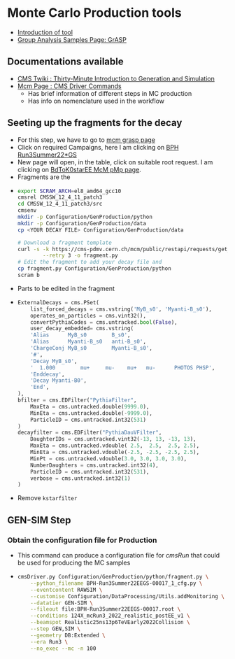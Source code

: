 # Monte Carlo Production tools
* [Introduction of tool](https://cms-pdmv.gitbook.io/ "detailed website")
* [Group Analysis Samples Page: GrASP](https://cms-pdmv.gitbook.io/project/group-analysis-samples-page-grasp)
## Documentations available
- [CMS Twiki : Thirty-Minute Introduction to Generation and Simulation ](https://twiki.cern.ch/twiki/bin/view/CMSPublic/WorkBookGenIntro)
- [Mcm Page : CMS Driver Commands ](https://cms-pdmv.gitbook.io/project/cmsdriver-argument-and-meaning)
	- Has brief information of different steps in MC production
	- Has info on nomenclature used in the workflow
## Seeting up the fragments for the decay
 - For this step, we have to go to [mcm grasp page](https://cms-pdmv.cern.ch/grasp/)
 - Click on required Campaigns, here I am clicking on [BPH Run3Summer22*GS](https://cms-pdmv.cern.ch/grasp/samples?campaign=Run3Summer22*GS&pwgs=BPH)
 - New page will open, in the table, click on suitable root request. I am clicking on [BdToK0starEE McM pMp page](https://cms-pdmv.cern.ch/pmp/historical?r=BPH-Run3Summer22EEGS-00017).
 - Fragments are the
 - ```bash
   export SCRAM_ARCH=el8_amd64_gcc10
   cmsrel CMSSW_12_4_11_patch3
   cd CMSSW_12_4_11_patch3/src
   cmsenv
   mkdir -p Configuration/GenProduction/python
   mkdir -p Configuration/GenProduction/data
   cp <YOUR DECAY FILE> Configuration/GenProduction/data
   
   # Download a fragment template
   curl -s -k https://cms-pdmv.cern.ch/mcm/public/restapi/requests/get_fragment/BPH-Run3Summer22EEGS-00017 \
           --retry 3 -o fragment.py
   # Edit the fragment to add your decay file and
   cp fragment.py Configuration/GenProduction/python
   scram b
   ```
 - Parts to be edited in the fragment
 - ```py
   ExternalDecays = cms.PSet(
       list_forced_decays = cms.vstring('MyB_s0', 'Myanti-B_s0'),
       operates_on_particles = cms.vint32(),
       convertPythiaCodes = cms.untracked.bool(False),
       user_decay_embedded= cms.vstring(
       'Alias      MyB_s0        B_s0',
       'Alias      Myanti-B_s0   anti-B_s0',
       'ChargeConj MyB_s0        Myanti-B_s0',
       '#',
       'Decay MyB_s0',
       '  1.000        mu+     mu-    mu+   mu-      PHOTOS PHSP',
       'Enddecay',
       'Decay Myanti-B0',
       'End',
   ),
   bfilter = cms.EDFilter("PythiaFilter",
       MaxEta = cms.untracked.double(9999.0),
       MinEta = cms.untracked.double(-9999.0),
       ParticleID = cms.untracked.int32(531)
   )
   decayfilter = cms.EDFilter("PythiaDauVFilter",
       DaughterIDs = cms.untracked.vint32(-13, 13, -13, 13),
       MaxEta = cms.untracked.vdouble( 2.5,  2.5,  2.5, 2.5),
       MinEta = cms.untracked.vdouble(-2.5, -2.5, -2.5, 2.5),
       MinPt = cms.untracked.vdouble(3.0, 3.0, 3.0, 3.0),
       NumberDaughters = cms.untracked.int32(4),
       ParticleID = cms.untracked.int32(531),
       verbose = cms.untracked.int32(1)
   )
   ```
  - Remove `kstarfilter`
## GEN-SIM Step
### Obtain the configuration file for Production
  - This command can produce a configuration file for _cmsRun_  that could be used for producing the MC samples
  - ```bash
    cmsDriver.py Configuration/GenProduction/python/fragment.py \
   		--python_filename BPH-Run3Summer22EEGS-00017_1_cfg.py \
		--eventcontent RAWSIM \
		--customise Configuration/DataProcessing/Utils.addMonitoring \
		--datatier GEN-SIM \
		--fileout file:BPH-Run3Summer22EEGS-00017.root \
		--conditions 124X_mcRun3_2022_realistic_postEE_v1 \
		--beamspot Realistic25ns13p6TeVEarly2022Collision \
		--step GEN,SIM \
		--geometry DB:Extended \
		--era Run3 \
		--no_exec --mc -n 100
    ```
    
